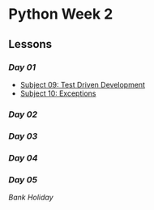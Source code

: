 # Python Week 2

## Lessons

### *Day 01*
- [Subject 09: Test Driven Development](s09-tdd)
- [Subject 10: Exceptions]()
### *Day 02*

### *Day 03*

### *Day 04*

### *Day 05*
 *Bank Holiday*
